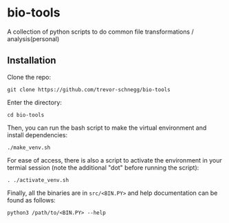 # bio-tools
A collection of python scripts to do common file transformations / analysis(personal)

## Installation

Clone the repo:

```
git clone https://github.com/trevor-schnegg/bio-tools
```

Enter the directory:

```
cd bio-tools
```

Then, you can run the bash script to make the virtual environment and install dependencies:

```
./make_venv.sh
```

For ease of access, there is also a script to activate the environment in your termial session (note the additional "dot" before running the script):

```
. ./activate_venv.sh
```

Finally, all the binaries are in `src/<BIN.PY>` and help documentation can be found as follows:

```
python3 /path/to/<BIN.PY> --help
```
